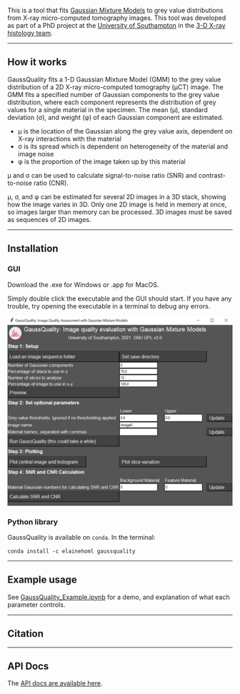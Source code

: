 This is a tool that fits [Gaussian Mixture Models](https://scikit-learn.org/stable/modules/mixture.html) to grey value distributions from X-ray micro-computed tomography images. This tool was developed as part of a PhD project at the [University of Southampton](https://www.southampton.ac.uk/) in the [3-D X-ray histology team](https://www.southampton.ac.uk/muvis/xrh/xrh-intro.page).

---

## How it works

GaussQuality fits a 1-D Gaussian Mixture Model (GMM) to the grey value distribution of a 2D X-ray micro-computed tomography (&mu;CT) image. The GMM fits a specified number of Gaussian components to the grey value distribution, where each component represents the distribution of grey values for a single material in the specimen. The mean (&mu;), standard deviation (&sigma;), and weight (&phi;) of each Gaussian component are estimated.

* &mu; is the location of the Gaussian along the grey value axis, dependent on X-ray interactions with the material
* &sigma; is its spread which is dependent on heterogeneity of the material and image noise
* &phi; is the proportion of the image taken up by this material

&mu; and &sigma; can be used to calculate signal-to-noise ratio (SNR) and contrast-to-noise ratio (CNR).

&mu;, &sigma;, and &phi; can be estimated for several 2D images in a 3D stack, showing how the image varies in 3D. Only one 2D image is held in memory at once, so images larger than memory can be processed. 3D images must be saved as sequences of 2D images.

---

## Installation

### GUI

Download the .exe for Windows or .app for MacOS. 

Simply double click the executable and the GUI should start. If you have any trouble, try opening the executable in a terminal to debug any errors.

![GaussQuality GUI](gq_gui.JPG)

### Python library

GaussQuality is available on ```conda```. In the terminal:

```
conda install -c elainehoml gaussquality
```

---

## Example usage

See [GaussQuality_Example.ipynb](https://nbviewer.jupyter.org/github/elainehoml/GaussQuality/blob/main/GaussQuality_Example.ipynb) for a demo, and explanation of what each parameter controls.

---

## Citation

---

## API Docs

The [API docs are available here](https://elainehoml.github.io/GaussQuality/).
